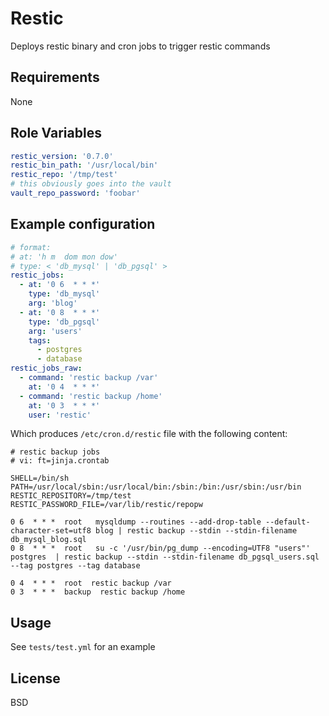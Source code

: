 Restic
=======

Deploys restic binary and cron jobs to trigger restic commands

Requirements
------------

None

Role Variables
--------------

```yaml
restic_version: '0.7.0'
restic_bin_path: '/usr/local/bin'
restic_repo: '/tmp/test'
# this obviously goes into the vault
vault_repo_password: 'foobar'
```

Example configuration
---------------------

```yaml
# format:
# at: 'h m  dom mon dow'
# type: < 'db_mysql' | 'db_pgsql' >
restic_jobs:
  - at: '0 6  * * *'
    type: 'db_mysql'
    arg: 'blog'
  - at: '0 8  * * *'
    type: 'db_pgsql'
    arg: 'users'
    tags:
      - postgres
      - database
restic_jobs_raw:
  - command: 'restic backup /var'
    at: '0 4  * * *'
  - command: 'restic backup /home'
    at: '0 3  * * *'
    user: 'restic'
```

Which produces `/etc/cron.d/restic` file with the following content:

```
# restic backup jobs
# vi: ft=jinja.crontab

SHELL=/bin/sh
PATH=/usr/local/sbin:/usr/local/bin:/sbin:/bin:/usr/sbin:/usr/bin
RESTIC_REPOSITORY=/tmp/test
RESTIC_PASSWORD_FILE=/var/lib/restic/repopw

0 6  * * *  root   mysqldump --routines --add-drop-table --default-character-set=utf8 blog | restic backup --stdin --stdin-filename db_mysql_blog.sql
0 8  * * *  root   su -c '/usr/bin/pg_dump --encoding=UTF8 "users"' postgres  | restic backup --stdin --stdin-filename db_pgsql_users.sql --tag postgres --tag database

0 4  * * *  root  restic backup /var
0 3  * * *  backup  restic backup /home
```


Usage
-----

See `tests/test.yml` for an example

License
-------

BSD
